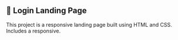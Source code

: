##  📖 Login Landing Page 



This project is a responsive landing page built using HTML and CSS.
<br />
Includes a responsive.
